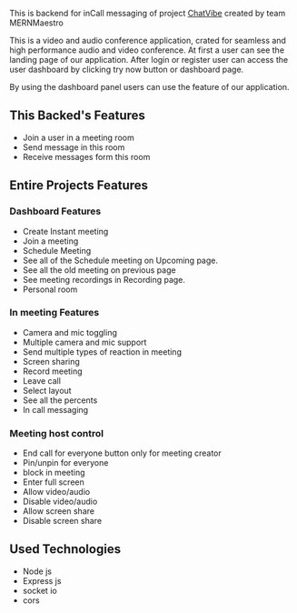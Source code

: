 This is backend for inCall messaging of project [ChatVibe](https://chat-vibe-ashy.vercel.app) created by team MERNMaestro

This is a video and audio conference application, crated for seamless and high performance audio and video conference. At first a user can see the landing page of our application. After login or register user can access the user dashboard by clicking try now button or dashboard page. 

By using the dashboard panel users can use the feature of our application.

## This Backed's Features
* Join a user in a meeting room
* Send message in this room
* Receive messages form this room



## Entire Projects Features
### Dashboard Features
* Create Instant meeting
* Join a meeting
* Schedule Meeting
* See all of the Schedule meeting on Upcoming page.
* See all the old meeting on previous page
* See meeting recordings in Recording page.
* Personal room

### In meeting Features
* Camera and mic toggling
* Multiple camera and mic support
* Send multiple types of reaction in meeting
* Screen sharing
* Record meeting
* Leave call
* Select layout
* See all the percents
* In call messaging

### Meeting host control
* End call for everyone button only for meeting creator
* Pin/unpin for everyone
* block in meeting
* Enter full screen
* Allow video/audio
* Disable video/audio
* Allow screen share
* Disable screen share


##   Used Technologies
* Node js
* Express js
* socket io
* cors
